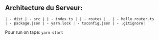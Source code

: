 ## Architecture du Serveur:
`| - dist
| - src
| | - index.ts
| | - routes
|   | - hello.router.ts 
| - package.json
| - yarn.lock
| - tsconfig.json
| - .gitignore|`

Pour run on tape:  ` yarn start ` 
    
